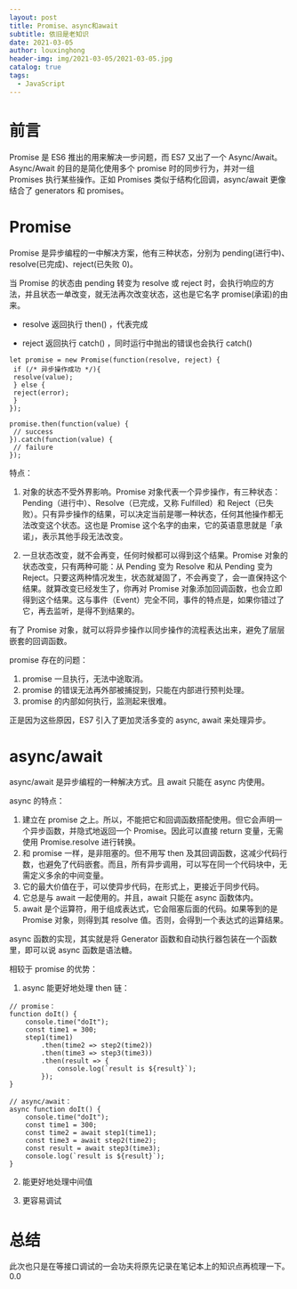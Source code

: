 ```yaml
---
layout: post
title: Promise、async和await
subtitle: 依旧是老知识
date: 2021-03-05
author: louxinghong
header-img: img/2021-03-05/2021-03-05.jpg
catalog: true
tags:
  - JavaScript
---
```


# 前言

Promise 是 ES6 推出的用来解决一步问题，而 ES7 又出了一个 Async/Await。Async/Await 的目的是简化使用多个 promise 时的同步行为，并对一组 Promises 执行某些操作。正如 Promises 类似于结构化回调，async/await 更像结合了 generators 和 promises。

# Promise

Promise 是异步编程的一中解决方案，他有三种状态，分别为 pending(进行中)、resolve(已完成)、reject(已失败 0)。

当 Promise 的状态由 pending 转变为 resolve 或 reject 时，会执行响应的方法，并且状态一单改变，就无法再次改变状态，这也是它名字 promise(承诺)的由来。

- resolve
  返回执行 then() ，代表完成

- reject
  返回执行 catch() ，同时运行中抛出的错误也会执行 catch()

```Js
let promise = new Promise(function(resolve, reject) {
 if (/* 异步操作成功 */){
 resolve(value);
 } else {
 reject(error);
 }
});

promise.then(function(value) {
 // success
}).catch(function(value) {
 // failure
});
```

特点：

1. 对象的状态不受外界影响。Promise 对象代表一个异步操作，有三种状态：Pending（进行中）、Resolve（已完成，又称 Fulfilled）和 Reject（已失败）。只有异步操作的结果，可以决定当前是哪一种状态，任何其他操作都无法改变这个状态。这也是 Promise 这个名字的由来，它的英语意思就是「承诺」，表示其他手段无法改变。

2. 一旦状态改变，就不会再变，任何时候都可以得到这个结果。Promise 对象的状态改变，只有两种可能：从 Pending 变为 Resolve 和从 Pending 变为 Reject。只要这两种情况发生，状态就凝固了，不会再变了，会一直保持这个结果。就算改变已经发生了，你再对 Promise 对象添加回调函数，也会立即得到这个结果。这与事件（Event）完全不同，事件的特点是，如果你错过了它，再去监听，是得不到结果的。

有了 Promise 对象，就可以将异步操作以同步操作的流程表达出来，避免了层层嵌套的回调函数。

promise 存在的问题：

1. promise 一旦执行，无法中途取消。
2. promise 的错误无法再外部被捕捉到，只能在内部进行预判处理。
3. promise 的内部如何执行，监测起来很难。

正是因为这些原因，ES7 引入了更加灵活多变的 async, await 来处理异步。

# async/await

async/await 是异步编程的一种解决方式。且 await 只能在 async 内使用。

async 的特点：

1. 建立在 promise 之上。所以，不能把它和回调函数搭配使用。但它会声明一个异步函数，并隐式地返回一个 Promise。因此可以直接 return 变量，无需使用 Promise.resolve 进行转换。
2. 和 promise 一样，是非阻塞的。但不用写 then 及其回调函数，这减少代码行数，也避免了代码嵌套。而且，所有异步调用，可以写在同一个代码块中，无需定义多余的中间变量。
3. 它的最大价值在于，可以使异步代码，在形式上，更接近于同步代码。
4. 它总是与 await 一起使用的。并且，await 只能在 async 函数体内。
5. await 是个运算符，用于组成表达式，它会阻塞后面的代码。如果等到的是 Promise 对象，则得到其 resolve 值。否则，会得到一个表达式的运算结果。

async 函数的实现，其实就是将 Generator 函数和自动执行器包装在一个函数里，即可以说 async 函数是语法糖。

相较于 promise 的优势：

1. async 能更好地处理 then 链：

```Js
// promise：
function doIt() {
    console.time("doIt");
    const time1 = 300;
    step1(time1)
        .then(time2 => step2(time2))
        .then(time3 => step3(time3))
        .then(result => {
            console.log(`result is ${result}`);
        });
}

// async/await：
async function doIt() {
    console.time("doIt");
    const time1 = 300;
    const time2 = await step1(time1);
    const time3 = await step2(time2);
    const result = await step3(time3);
    console.log(`result is ${result}`);
}
```

2. 能更好地处理中间值

3. 更容易调试

# 总结

此次也只是在等接口调试的一会功夫将原先记录在笔记本上的知识点再梳理一下。 0.0
